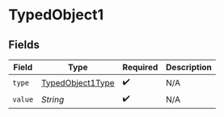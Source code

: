 # TypedObject1


## Fields

| Field                                                       | Type                                                        | Required                                                    | Description                                                 |
| ----------------------------------------------------------- | ----------------------------------------------------------- | ----------------------------------------------------------- | ----------------------------------------------------------- |
| `type`                                                      | [TypedObject1Type](../../models/shared/TypedObject1Type.md) | :heavy_check_mark:                                          | N/A                                                         |
| `value`                                                     | *String*                                                    | :heavy_check_mark:                                          | N/A                                                         |